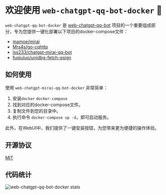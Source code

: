 # 欢迎使用 `web-chatgpt-qq-bot-docker` 🎉

`web-chatgpt-qq-bot-docker` 是 [web-chatgpt-qq-bot](https://github.com/zmh-program/web-chatgpt-qq-bot) 项目的一个重要组成部分，专为您提供一键化部署以下项目的docker-compose文件：

- [mamoe/mirai](https://github.com/mamoe/mirai)
- [Mrs4s/go-cqhttp](https://github.com/Mrs4s/go-cqhttp)
- [lss233/chatgpt-mirai-qq-bot](https://github.com/lss233/chatgpt-mirai-qq-bot)
- [fuqiuluo/unidbg-fetch-qsign](https://github.com/fuqiuluo/unidbg-fetch-qsign)

## 如何使用

使用 `web-chatgpt-mirai-qq-bot-docker` 非常简单：

1. 安装`docker` `docker-compose`
2. 找到对应的docker-compose文件。
3. 复制文件到您的目录中。
4. 执行命令 `docker-compose up -d`，即可启动服务。

此外，在WebUI中，我们提供了一键安装按钮，为您带来更为便捷的操作体验。

## 开源协议

[MIT](https://github.com/Cloxl/web-chatgp-qq-bot-docker/blob/main/LICENSE)

## 代码统计

![web-chatgpt-qq-bot-docker stats](https://stats.deeptrain.net/repo/cloxl/web-chatgp-qq-bot-docker/?theme=light)

